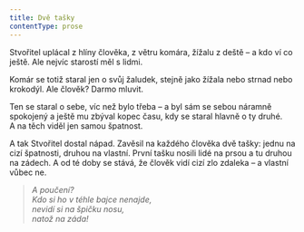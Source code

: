 ```yaml
---
title: Dvě tašky
contentType: prose
---
```


  

Stvořitel uplácal z hlíny člověka, z větru komára, žížalu z deště – a kdo ví co ještě. Ale nejvíc starostí měl s lidmi.

Komár se totiž staral jen o svůj žaludek, stejně jako žížala nebo strnad nebo krokodýl. Ale člověk? Darmo mluvit.

Ten se staral o sebe, víc než bylo třeba – a byl sám se sebou náramně spokojený a ještě mu zbýval kopec času, kdy se staral hlavně o ty druhé. A na těch viděl jen samou špatnost.

A tak Stvořitel dostal nápad. Zavěsil na každého člověka dvě tašky: jednu na cizí špatnosti, druhou na vlastní. První tašku nosili lidé na prsou a tu druhou na zádech. A od té doby se stává, že člověk vidí cizí zlo zdaleka – a vlastní vůbec ne.

> _A poučení?  
> Kdo si ho v téhle bajce nenajde,  
> nevidí si na špičku nosu,  
> natož na záda!_
